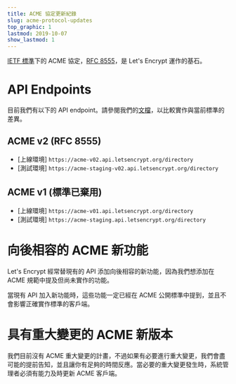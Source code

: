 ```yaml
---
title: ACME 協定更新紀錄
slug: acme-protocol-updates
top_graphic: 1
lastmod: 2019-10-07
show_lastmod: 1
---
```



[IETF 標準](https://letsencrypt.org/2019/03/11/acme-protocol-ietf-standard.html)下的 ACME 協定，[RFC 8555](https://datatracker.ietf.org/doc/rfc8555/)，是 Let's Encrypt 運作的基石。

# API Endpoints

目前我們有以下的 API endpoint。請參閱我們的[文檔](https://github.com/letsencrypt/boulder/blob/master/docs/acme-divergences.md)，以比較實作與當前標準的差異。

## ACME v2 (RFC 8555)

* [上線環境] `https://acme-v02.api.letsencrypt.org/directory`
* [測試環境] `https://acme-staging-v02.api.letsencrypt.org/directory`

## ACME v1 (標準已棄用)

* [上線環境] `https://acme-v01.api.letsencrypt.org/directory`
* [測試環境] `https://acme-staging.api.letsencrypt.org/directory`

# 向後相容的 ACME 新功能

Let's Encrypt 經常替現有的 API 添加向後相容的新功能，因為我們想添加在 ACME 規範中提及但尚未實作的功能。

當現有 API 加入新功能時，這些功能一定已經在 ACME 公開標準中提到，並且不會影響正確實作標準的客戶端。


# 具有重大變更的 ACME 新版本

我們目前沒有 ACME 重大變更的計畫，不過如果有必要進行重大變更，我們會盡可能的提前告知，並且讓你有足夠的時間反應。當必要的重大變更發生時，系統管理者必須有能力及時更新 ACME 客戶端。